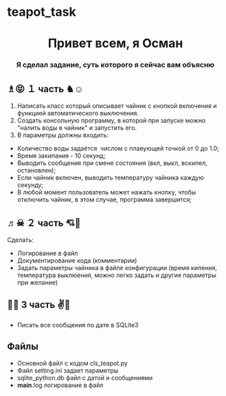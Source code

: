 # teapot_task
<h1 align="center">Привет всем, я Осман</a> </h1>
<h3 align="center"> Я сделал задание, суть которого я сейчас вам объясню</h3>

♗😝  １ часть  ♞☺
-------------------

1. Написать класс который описывает чайник с кнопкой включения и функцией автоматического выключения.
2. Создать консольную программу, в которой при запуске можно "налить воды в чайник" и запустить его.
3. В параметры должны входить:
- Количество воды задаётся  числом с плавующей точкой от 0 до 1.0;
- Время закипания - 10 секунд;
- Выводить сообщения при смене состояния (вкл, выкл, вскипел, остановлен);
- Если чайник включен, выводить температуру чайника каждую секунду;
- В любой момент пользователь может нажать кнопку, чтобы отключить чайник, в этом случае, программа завершится;

♬☠  ２ часть  💘💙
-------------------
Сделать:
- Логирование в файл
- Документирование кода (комментарии)
- Задать параметры чайника в файле конфигурации (время кипения, температура выклюения, можно легко задать и другие параметры при желание)

🐻🐺  3 часть  ✌💝
-------------------
 - Писать все сообщения по дате в SQLite3
 
 Файлы
-------------------

- Основной файл с кодом cls_teapot.py
- Файл setting.ini задает параметры
- sqlite_python.db файл с датой и сообщениями
- __main__.log логирование в файл
